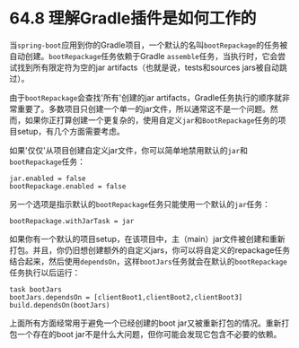 # 64.8 理解Gradle插件是如何工作的

当`spring-boot`应用到你的Gradle项目，一个默认的名叫`bootRepackage`的任务被自动创建。`bootRepackage`任务依赖于Gradle `assemble`任务，当执行时，它会尝试找到所有限定符为空的jar artifacts（也就是说，tests和sources jars被自动跳过）。

由于`bootRepackage`会查找'所有'创建的jar artifacts，Gradle任务执行的顺序就非常重要了。多数项目只创建一个单一的jar文件，所以通常这不是一个问题。然而，如果你正打算创建一个更复杂的，使用自定义`jar`和`BootRepackage`任务的项目setup，有几个方面需要考虑。

如果'仅仅'从项目创建自定义jar文件，你可以简单地禁用默认的`jar`和`bootRepackage`任务：

```text
jar.enabled = false
bootRepackage.enabled = false
```

另一个选项是指示默认的`bootRepackage`任务只能使用一个默认的`jar`任务：

```text
bootRepackage.withJarTask = jar
```

如果你有一个默认的项目setup，在该项目中，主（main）jar文件被创建和重新打包。并且，你仍旧想创建额外的自定义jars，你可以将自定义的repackage任务结合起来，然后使用`dependsOn`，这样`bootJars`任务就会在默认的`bootRepackage`任务执行以后运行：

```text
task bootJars
bootJars.dependsOn = [clientBoot1,clientBoot2,clientBoot3]
build.dependsOn(bootJars)
```

上面所有方面经常用于避免一个已经创建的boot jar又被重新打包的情况。重新打包一个存在的boot jar不是什么大问题，但你可能会发现它包含不必要的依赖。

